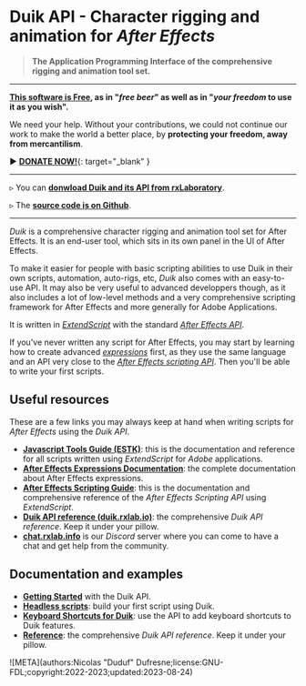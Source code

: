 # Duik API - Character rigging and animation for *After Effects*

> **The Application Programming Interface of the comprehensive rigging and animation tool set.**

____

**[This software is Free](../../misc/license.md), as in "_free beer_" as well as in "_your freedom_ to use it as you wish".**

We need your help. Without your contributions, we could not continue our work to make the world a better place, by **protecting your freedom, away from mercantilism**.

► [**DONATE NOW!**](http://donate.rxlab.info){: target="_blank" }

____

▹ You can [**donwload Duik and its API from rxLaboratory**](http://rxlaboratory.org/tools/duik).

▹ The [**source code is on Github**](https://github.com/RxLaboratory/Duik).

____

*Duik* is a comprehensive character rigging and animation tool set for After Effects. It is an end-user tool, which sits in its own panel in the UI of After Effects.

To make it easier for people with basic scripting abilities to use Duik in their own scripts, automation, auto-rigs, etc, *Duik* also comes with an easy-to-use API. It may also be very useful to advanced developpers though, as it also includes a lot of low-level methods and a very comprehensive scripting framework for After Effects and more generally for Adobe Applications.

It is written in *[ExtendScript](http://extendscript.docsforadobe.dev/)* with the standard *[After Effects API](http://ae-scripting.docsforadobe.dev/)*.

If you've never written any script for After Effects, you may start by learning how to create advanced *[expressions](http://ae-expressions.docsforadobe.dev/)* first, as they use the same language and an API very close to the *[After Effects scripting API](http://ae-scripting.docsforadobe.dev/)*. Then you'll be able to write your first scripts.

## Useful resources

These are a few links you may always keep at hand when writing scripts for *After Effects* using the *Duik API*.

- **[Javascript Tools Guide (ESTK)](http://extendscript.docsforadobe.dev/)**: this is the documentation and reference for all scripts written using *ExtendScript* for *Adobe* applications.
- **[After Effects Expressions Documentation](http://ae-expressions.docsforadobe.dev/)**: the complete documentation about After Effects expressions.
- **[After Effects Scripting Guide](http://ae-scripting.docsforadobe.dev/)**: this is the documentation and comprehensive reference of the *After Effects Scripting API* using *ExtendScript*.
- **[Duik API reference (duik.rxlab.io)](http://duik.rxlab.io)**: the comprehensive *Duik API reference*. Keep it under your pillow.
- **[chat.rxlab.info](http://chat.rxlab.info)** is our *Discord* server where you can come to have a chat and get help from the community.

## Documentation and examples

- **[Getting Started](getting-started.md)** with the Duik API.
- **[Headless scripts](headless-scripts.md)**: build your first script using Duik.
- **[Keyboard Shortcuts for Duik](shortcuts.md)**: use the API to add keyboard shortcuts to Duik features.
- **[Reference](http://duik.rxlab.io)**: the comprehensive *Duik API reference*. Keep it under your pillow.

![META](authors:Nicolas "Duduf" Dufresne;license:GNU-FDL;copyright:2022-2023;updated:2023-08-24)
